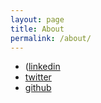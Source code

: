 ```yaml
---
layout: page
title: About
permalink: /about/
---
```


* ([linkedin](https://www.linkedin.com/in/venura9)
* [twitter](https://twitter.com/venura9)
* [github](https://github.com/venura9/)

